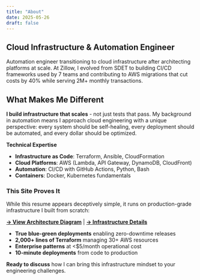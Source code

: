 ```yaml
---
title: "About"
date: 2025-05-26
draft: false
---
```


## Cloud Infrastructure & Automation Engineer

Automation engineer transitioning to cloud infrastructure after architecting platforms at scale. At Zillow, I evolved from SDET to building CI/CD frameworks used by 7 teams and contributing to AWS migrations that cut costs by 40% while serving 2M+ monthly transactions.

## What Makes Me Different

**I build infrastructure that scales** - not just tests that pass. My background in automation means I approach cloud engineering with a unique perspective: every system should be self-healing, every deployment should be automated, and every dollar should be optimized.

**Technical Expertise**
- **Infrastructure as Code**: Terraform, Ansible, CloudFormation
- **Cloud Platforms**: AWS (Lambda, API Gateway, DynamoDB, CloudFront)
- **Automation**: CI/CD with GitHub Actions, Python, Bash
- **Containers**: Docker, Kubernetes fundamentals

### This Site Proves It

While this resume appears deceptively simple, it runs on production-grade infrastructure I built from scratch:

**[→ View Architecture Diagram](/img/infrastructure-architecture.png)** | **[→ Infrastructure Details](https://github.com/betterversion/cloud-resume-challenge/blob/main/infrastructure/README.md)**

- **True blue-green deployments** enabling zero-downtime releases
- **2,000+ lines of Terraform** managing 30+ AWS resources
- **Enterprise patterns** at <$5/month operational cost
- **10-minute deployments** from code to production

**Ready to discuss** how I can bring this infrastructure mindset to your engineering challenges.

